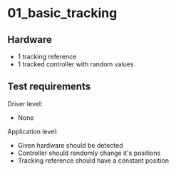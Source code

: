 # 01_basic_tracking

## Hardware
- 1 tracking reference
- 1 tracked controller with random values

## Test requirements

Driver level:
- None

Application level:
- Given hardware should be detected
- Controller should randomly change it's positions
- Tracking reference should have a constant position
